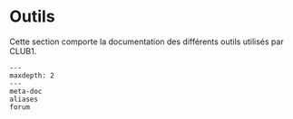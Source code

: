 Outils
======

Cette section comporte la documentation des différents outils utilisés par CLUB1.

```{toctree}
---
maxdepth: 2
---
meta-doc
aliases
forum
```
